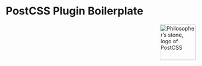 # PostCSS Plugin Boilerplate

<img align="right" width="95" height="95" src="http://postcss.github.io/postcss/logo.svg" title="Philosopher’s stone, logo of PostCSS">

